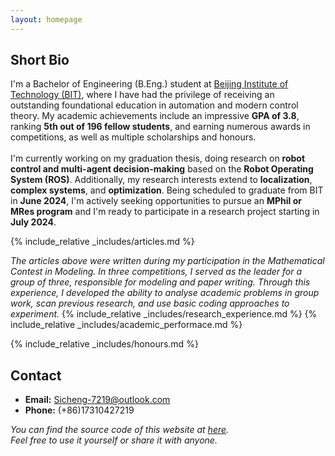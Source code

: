 ```yaml
---
layout: homepage
---
```


## Short Bio

I'm a Bachelor of Engineering (B.Eng.) student at [Beijing Institute of Technology (BIT)](https://english.bit.edu.cn/), where I have had the privilege of receiving an outstanding foundational education in automation and modern control theory. My academic achievements include an impressive **GPA of 3.8**, ranking **5th out of 196 fellow students**, and earning numerous awards in competitions, as well as multiple scholarships and honours.\
\
I'm currently working on my graduation thesis, doing research on **robot control and multi-agent decision-making** based on the **Robot Operating System (ROS)**. Additionally, my research interests extend to **localization**, **complex systems**, and **optimization**. Being scheduled to graduate from BIT in **June 2024**, I'm actively seeking opportunities to pursue an **MPhil or MRes program** and I'm ready to participate in a research project starting in **July 2024**.  

{% include_relative _includes/articles.md %}

*The articles above were written during my participation in the Mathematical Contest in Modeling. In three competitions, I served as the leader for a group of three, responsible for modeling and paper writing. Through this experience, I developed the ability to analyse academic problems in group work, scan previous research, and use basic coding approaches to experiment.*
{% include_relative _includes/research_experience.md %}
{% include_relative _includes/academic_performace.md %}

{% include_relative _includes/honours.md %}


## Contact
- **Email:** Sicheng-7219@outlook.com
- **Phone:** (+86)17310427219

*You can find the source code of this website at [here](git@github.com:SiCheng7219/SiCheng7219.github.io.git).*\
*Feel free to use it yourself or share it with anyone.*